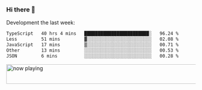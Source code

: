 ### Hi there 👋

Development the last week:
<!--START_SECTION:waka-->

```txt
TypeScript   40 hrs 4 mins   ████████████████████████░   96.24 %
Less         51 mins         ▓░░░░░░░░░░░░░░░░░░░░░░░░   02.08 %
JavaScript   17 mins         ▒░░░░░░░░░░░░░░░░░░░░░░░░   00.71 %
Other        13 mins         ░░░░░░░░░░░░░░░░░░░░░░░░░   00.53 %
JSON         6 mins          ░░░░░░░░░░░░░░░░░░░░░░░░░   00.28 %
```

<!--END_SECTION:waka-->

<!--
**JASONPANGGO/jasonpanggo** is a ✨ _special_ ✨ repository because its `README.md` (this file) appears on your GitHub profile.

Here are some ideas to get you started:

- 🔭 I’m currently working on ...
- 🌱 I’m currently learning ...
- 👯 I’m looking to collaborate on ...
- 🤔 I’m looking for help with ...
- 💬 Ask me about ...
- 📫 How to reach me: ...
- 😄 Pronouns: ...
- ⚡ Fun fact: ...
-->

<a href="https://volt.fm/user/q8yd9e79csfr57rt" target="_blank"><img src="https://spotify-badge-egoist.vercel.app/api/now-playing" width="540" height="52" alt="now playing"></a>

